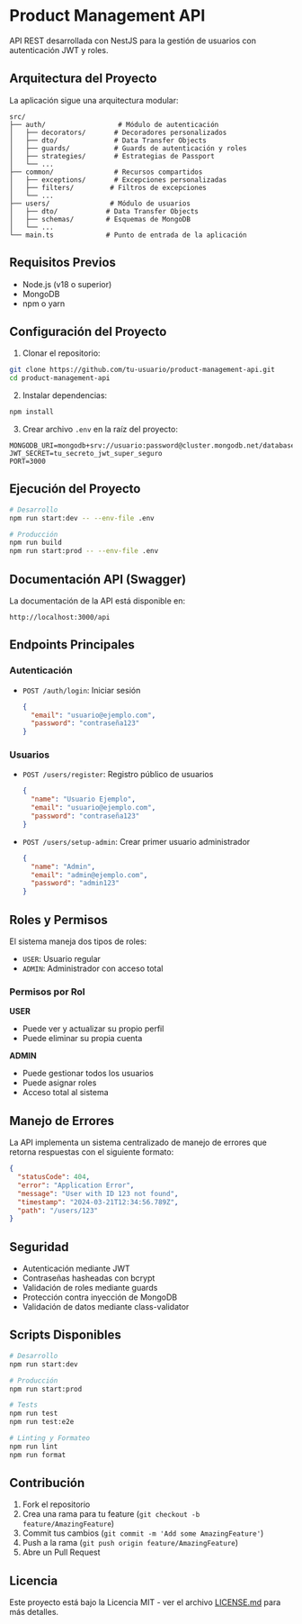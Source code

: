 # Product Management API

API REST desarrollada con NestJS para la gestión de usuarios con autenticación JWT y roles.

## Arquitectura del Proyecto

La aplicación sigue una arquitectura modular:

```
src/
├── auth/                  # Módulo de autenticación
│   ├── decorators/       # Decoradores personalizados
│   ├── dto/              # Data Transfer Objects
│   ├── guards/           # Guards de autenticación y roles
│   ├── strategies/       # Estrategias de Passport
│   └── ...
├── common/               # Recursos compartidos
│   ├── exceptions/       # Excepciones personalizadas
│   ├── filters/         # Filtros de excepciones
│   └── ...
├── users/               # Módulo de usuarios
│   ├── dto/            # Data Transfer Objects
│   ├── schemas/        # Esquemas de MongoDB
│   └── ...
└── main.ts             # Punto de entrada de la aplicación
```

## Requisitos Previos

- Node.js (v18 o superior)
- MongoDB
- npm o yarn

## Configuración del Proyecto

1. Clonar el repositorio:
```bash
git clone https://github.com/tu-usuario/product-management-api.git
cd product-management-api
```

2. Instalar dependencias:
```bash
npm install
```

3. Crear archivo `.env` en la raíz del proyecto:
```env
MONGODB_URI=mongodb+srv://usuario:password@cluster.mongodb.net/database
JWT_SECRET=tu_secreto_jwt_super_seguro
PORT=3000
```

## Ejecución del Proyecto

```bash
# Desarrollo
npm run start:dev -- --env-file .env

# Producción
npm run build
npm run start:prod -- --env-file .env
```

## Documentación API (Swagger)

La documentación de la API está disponible en:
```
http://localhost:3000/api
```

## Endpoints Principales

### Autenticación

- `POST /auth/login`: Iniciar sesión
  ```json
  {
    "email": "usuario@ejemplo.com",
    "password": "contraseña123"
  }
  ```

### Usuarios

- `POST /users/register`: Registro público de usuarios
  ```json
  {
    "name": "Usuario Ejemplo",
    "email": "usuario@ejemplo.com",
    "password": "contraseña123"
  }
  ```

- `POST /users/setup-admin`: Crear primer usuario administrador
  ```json
  {
    "name": "Admin",
    "email": "admin@ejemplo.com",
    "password": "admin123"
  }
  ```

## Roles y Permisos

El sistema maneja dos tipos de roles:
- `USER`: Usuario regular
- `ADMIN`: Administrador con acceso total

### Permisos por Rol

**USER**
- Puede ver y actualizar su propio perfil
- Puede eliminar su propia cuenta

**ADMIN**
- Puede gestionar todos los usuarios
- Puede asignar roles
- Acceso total al sistema

## Manejo de Errores

La API implementa un sistema centralizado de manejo de errores que retorna respuestas con el siguiente formato:

```json
{
  "statusCode": 404,
  "error": "Application Error",
  "message": "User with ID 123 not found",
  "timestamp": "2024-03-21T12:34:56.789Z",
  "path": "/users/123"
}
```

## Seguridad

- Autenticación mediante JWT
- Contraseñas hasheadas con bcrypt
- Validación de roles mediante guards
- Protección contra inyección de MongoDB
- Validación de datos mediante class-validator

## Scripts Disponibles

```bash
# Desarrollo
npm run start:dev

# Producción
npm run start:prod

# Tests
npm run test
npm run test:e2e

# Linting y Formateo
npm run lint
npm run format
```

## Contribución

1. Fork el repositorio
2. Crea una rama para tu feature (`git checkout -b feature/AmazingFeature`)
3. Commit tus cambios (`git commit -m 'Add some AmazingFeature'`)
4. Push a la rama (`git push origin feature/AmazingFeature`)
5. Abre un Pull Request

## Licencia

Este proyecto está bajo la Licencia MIT - ver el archivo [LICENSE.md](LICENSE.md) para más detalles.

